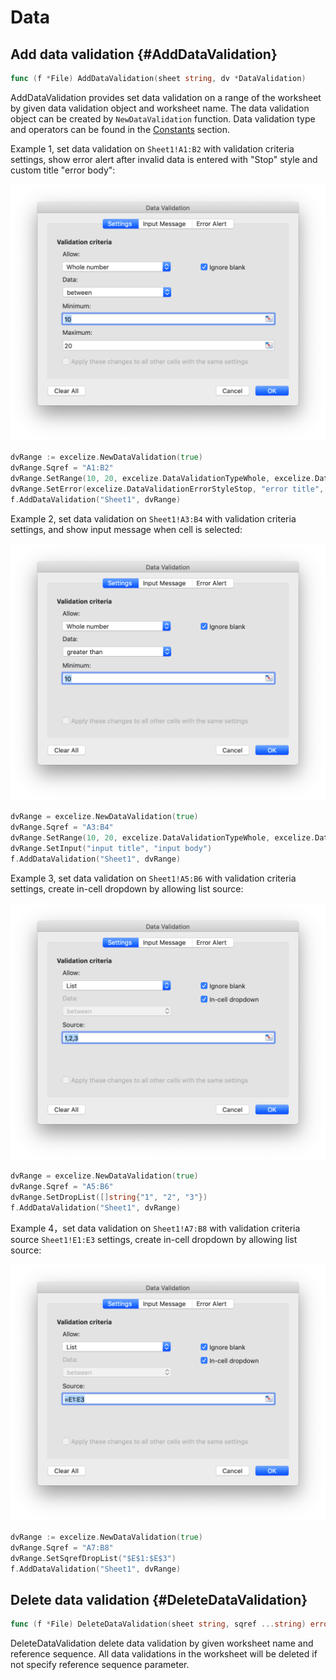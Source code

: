 # Data

## Add data validation {#AddDataValidation}

```go
func (f *File) AddDataValidation(sheet string, dv *DataValidation)
```

AddDataValidation provides set data validation on a range of the worksheet by given data validation object and worksheet name. The data validation object can be created by `NewDataValidation` function. Data validation type and operators can be found in the [Constants](constants.md) section.

Example 1, set data validation on `Sheet1!A1:B2` with validation criteria settings, show error alert after invalid data is entered with "Stop" style and custom title "error body":

<p align="center"><img width="654" src="./images/data_validation_01.png" alt="Data validation"></p>

```go
dvRange := excelize.NewDataValidation(true)
dvRange.Sqref = "A1:B2"
dvRange.SetRange(10, 20, excelize.DataValidationTypeWhole, excelize.DataValidationOperatorBetween)
dvRange.SetError(excelize.DataValidationErrorStyleStop, "error title", "error body")
f.AddDataValidation("Sheet1", dvRange)
```

Example 2, set data validation on `Sheet1!A3:B4` with validation criteria settings, and show input message when cell is selected:

<p align="center"><img width="654" src="./images/data_validation_02.png" alt="Data validation"></p>

```go
dvRange = excelize.NewDataValidation(true)
dvRange.Sqref = "A3:B4"
dvRange.SetRange(10, 20, excelize.DataValidationTypeWhole, excelize.DataValidationOperatorGreaterThan)
dvRange.SetInput("input title", "input body")
f.AddDataValidation("Sheet1", dvRange)
```

Example 3, set data validation on `Sheet1!A5:B6` with validation criteria settings, create in-cell dropdown by allowing list source:

<p align="center"><img width="654" src="./images/data_validation_03.png" alt="Data validation"></p>

```go
dvRange = excelize.NewDataValidation(true)
dvRange.Sqref = "A5:B6"
dvRange.SetDropList([]string{"1", "2", "3"})
f.AddDataValidation("Sheet1", dvRange)
```

Example 4，set data validation on `Sheet1!A7:B8` with validation criteria source `Sheet1!E1:E3` settings, create in-cell dropdown by allowing list source:

<p align="center"><img width="654" src="./images/data_validation_04.png" alt="Data validation"></p>

```go
dvRange := excelize.NewDataValidation(true)
dvRange.Sqref = "A7:B8"
dvRange.SetSqrefDropList("$E$1:$E$3")
f.AddDataValidation("Sheet1", dvRange)
```

## Delete data validation {#DeleteDataValidation}

```go
func (f *File) DeleteDataValidation(sheet string, sqref ...string) error
```

DeleteDataValidation delete data validation by given worksheet name and reference sequence. All data validations in the worksheet will be deleted if not specify reference sequence parameter.
